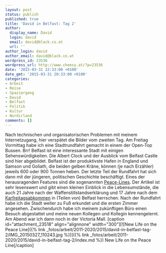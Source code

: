 ```yaml
---
layout: post
status: publish
published: true
title: 'David in Belfast: Tag 2'
author:
  display_name: David
  login: david
  email: david@black.co.at
  url: ''
author_login: david
author_email: david@black.co.at
wordpress_id: 23536
wordpress_url: http://www.cheesy.at/?p=23536
date: '2015-03-31 22:33:00 +0100'
date_gmt: '2015-03-31 20:33:00 +0100'
categories:
- Arbeit
- Reise
- Spaziergang
- David
- Belfast
- Politik
- Kultur
- Nordirland
comments: []
---
```

Nach technischen und organisatorischen Problemen mit meinem Internetzugang, hier verspätet die Bilder vom zweiten Tag.
Am Freitag Vormittag habe ich eine Stadtrundfahrt gemacht in einem der Open-Top Bussen. Brr! Belfast ist eine interessante Stadt mit einigen Sehenswürdigkeiten. Die Albert Clock und der Ausblick vom Belfast Castle sind hier abgebildet. Belfast ist der produktivste Hafen in England und Samson und Goliath, die beiden gelben Kräne, können (je nach Erzähler) jeweils 600 oder 900 Tonnen heben. Der letzte Teil der Rundfahrt hat sich dann mit der jüngeren, politischen Geschichte beschäftigt. Eines der herausragenden Features sind die sogenannten [Peace-Lines](https://de.wikipedia.org/wiki/Friedenslinien). Der Artikel ist sehr lesenswert und gibt einen kleinen Einblick in die Lebensumstände, die auch 21 Jahre nach der Waffenstillstandserklärung und 17 Jahre nach dem [Karfreitagsabkommen](https://de.wikipedia.org/wiki/Karfreitagsabkommen) in (Teilen von) Belfast herrschen.
Nach der Rundfahrt habe ich die Stadt weiter zu Fuß erkundet und die ersten Zimmer angesehen. Zwischendurch habe ich meinem zukünftigen Büro einen Besuch abgestattet und meine neuen Kollegen und Kollegin kennengelernt.
Am Abend war ich dann noch in der Victoria Mall.
[caption id="attachment\_23518" align="alignnone" width="300"][![New Life on the Peace Line]({% link _fotos/arbeit/2011-2020/2015/david-in-belfast-tag-2/IMG_20150327_110243.jpg %})]({% link _fotos/arbeit/2011-2020/2015/david-in-belfast-tag-2/index.md %}) New Life on the Peace Line[/caption]

